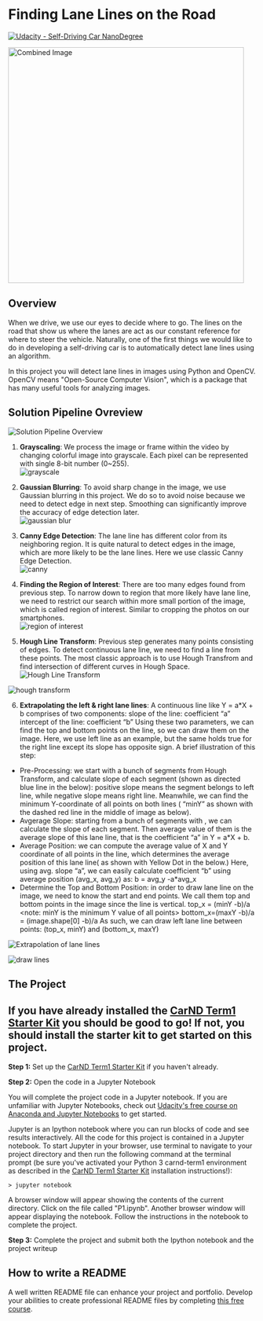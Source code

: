 # **Finding Lane Lines on the Road** 
[![Udacity - Self-Driving Car NanoDegree](https://s3.amazonaws.com/udacity-sdc/github/shield-carnd.svg)](http://www.udacity.com/drive)

<img src="examples/laneLines_thirdPass.jpg" width="480" alt="Combined Image" />

Overview
---

When we drive, we use our eyes to decide where to go.  The lines on the road that show us where the lanes are act as our constant reference for where to steer the vehicle.  Naturally, one of the first things we would like to do in developing a self-driving car is to automatically detect lane lines using an algorithm.

In this project you will detect lane lines in images using Python and OpenCV.  OpenCV means "Open-Source Computer Vision", which is a package that has many useful tools for analyzing images.  

Solution Pipeline Ovreview
---
![Solution Pipeline Overview](https://github.com/SandeepAswathnarayana/self-driving-car-engineer-nd/blob/master/CarND-LaneLines-P1/img/solution%20pipeline%20overview.png)  
1. **Grayscaling**: We process the image or frame within the video by changing colorful image into grayscale. Each pixel can be represented with single 8-bit number (0~255).  
![grayscale](https://github.com/SandeepAswathnarayana/self-driving-car-engineer-nd/blob/master/CarND-LaneLines-P1/results/solution%20pipeline%20output/grayscale/output_solidWhiteCurve.jpg)  

2. **Gaussian Blurring**: To avoid sharp change in the image, we use Gaussian blurring in this project. We do so to avoid noise because we need to detect edge in next step. Smoothing can significantly improve the accuracy of edge detection later.  
![gaussian blur](https://github.com/SandeepAswathnarayana/self-driving-car-engineer-nd/blob/master/CarND-LaneLines-P1/results/solution%20pipeline%20output/gaussian%20blur/output_solidWhiteCurve.jpg)  

3. **Canny Edge Detection**: The lane line has different color from its neighboring region. It is quite natural to detect edges in the image, which are more likely to be the lane lines. Here we use classic Canny Edge Detection.  
![canny](https://github.com/SandeepAswathnarayana/self-driving-car-engineer-nd/blob/master/CarND-LaneLines-P1/results/solution%20pipeline%20output/canny/output_solidWhiteCurve.jpg)  

4. **Finding the Region of Interest**: There are too many edges found from previous step. To narrow down to region that more likely have lane line, we need to restrict our search within more small portion of the image, which is called region of interest. Similar to cropping the photos on our smartphones.  
![region of interest](https://github.com/SandeepAswathnarayana/self-driving-car-engineer-nd/blob/master/CarND-LaneLines-P1/results/solution%20pipeline%20output/region%20of%20interest/output_solidWhiteCurve.jpg)  

5. **Hough Line Transform**: Previous step generates many points consisting of edges. To detect continuous lane line, we need to find a line from these points. The most classic approach is to use Hough Transfrom and find intersection of different curves in Hough Space.  
![Hough Line Transform](https://github.com/SandeepAswathnarayana/self-driving-car-engineer-nd/blob/master/CarND-LaneLines-P1/img/hough%20line%20transform.jpg)  

![hough transform](https://github.com/SandeepAswathnarayana/self-driving-car-engineer-nd/blob/master/CarND-LaneLines-P1/results/solution%20pipeline%20output/hough%20transform/output_solidWhiteCurve.jpg)  

6. **Extrapolating the left & right lane lines**: A continuous line like Y = a*X + b comprises of two components:
slope of the line: coefficient “a”
intercept of the line: coefficient “b”
Using these two parameters, we can find the top and bottom points on the line, so we can draw them on the image. Here, we use left line as an example, but the same holds true for the right line except its slope has opposite sign.
A brief illustration of this step:
- Pre-Processing: we start with a bunch of segments from Hough Transform, and calculate slope of each segment (shown as directed blue line in the below): positive slope means the segment belongs to left line, while negative slope means right line. Meanwhile, we can find the minimum Y-coordinate of all points on both lines ( “minY” as shown with the dashed red line in the middle of image as below).
- Avgerage Slope: starting from a bunch of segments with , we can calculate the slope of each segment. Then average value of them is the average slope of this lane line, that is the coefficient “a” in Y = a*X + b.
- Average Position: we can compute the average value of X and Y coordinate of all points in the line, which determines the average position of this lane line( as shown with Yellow Dot in the below.)
Here, using avg. slope “a”, we can easily calculate coefficient “b” using average position (avg_x, avg_y) as: b = avg_y -a*avg_x
- Determine the Top and Bottom Position: in order to draw lane line on the image, we need to know the start and end points. We call them top and bottom points in the image since the line is vertical.
top_x = (minY -b)/a <note: minY is the minimum Y value of all points>
bottom_x=(maxY -b)/a = (image.shape[0] -b)/a
As such, we can draw left lane line between points:
(top_x, minY) and (bottom_x, maxY)  

![Extrapolation of lane lines](https://github.com/SandeepAswathnarayana/self-driving-car-engineer-nd/blob/master/CarND-LaneLines-P1/img/extrapolating%20lines.png)  

![draw lines](https://github.com/SandeepAswathnarayana/self-driving-car-engineer-nd/blob/master/CarND-LaneLines-P1/results/output_solidWhiteCurve.jpg)  


The Project
---

## If you have already installed the [CarND Term1 Starter Kit](https://github.com/udacity/CarND-Term1-Starter-Kit/blob/master/README.md) you should be good to go!   If not, you should install the starter kit to get started on this project. ##

**Step 1:** Set up the [CarND Term1 Starter Kit](https://github.com/udacity/CarND-Term1-Starter-Kit/blob/master/README.md) if you haven't already.

**Step 2:** Open the code in a Jupyter Notebook

You will complete the project code in a Jupyter notebook.  If you are unfamiliar with Jupyter Notebooks, check out [Udacity's free course on Anaconda and Jupyter Notebooks](https://classroom.udacity.com/courses/ud1111) to get started.

Jupyter is an Ipython notebook where you can run blocks of code and see results interactively.  All the code for this project is contained in a Jupyter notebook. To start Jupyter in your browser, use terminal to navigate to your project directory and then run the following command at the terminal prompt (be sure you've activated your Python 3 carnd-term1 environment as described in the [CarND Term1 Starter Kit](https://github.com/udacity/CarND-Term1-Starter-Kit/blob/master/README.md) installation instructions!):

`> jupyter notebook`

A browser window will appear showing the contents of the current directory.  Click on the file called "P1.ipynb".  Another browser window will appear displaying the notebook.  Follow the instructions in the notebook to complete the project.  

**Step 3:** Complete the project and submit both the Ipython notebook and the project writeup

## How to write a README
A well written README file can enhance your project and portfolio.  Develop your abilities to create professional README files by completing [this free course](https://www.udacity.com/course/writing-readmes--ud777).

